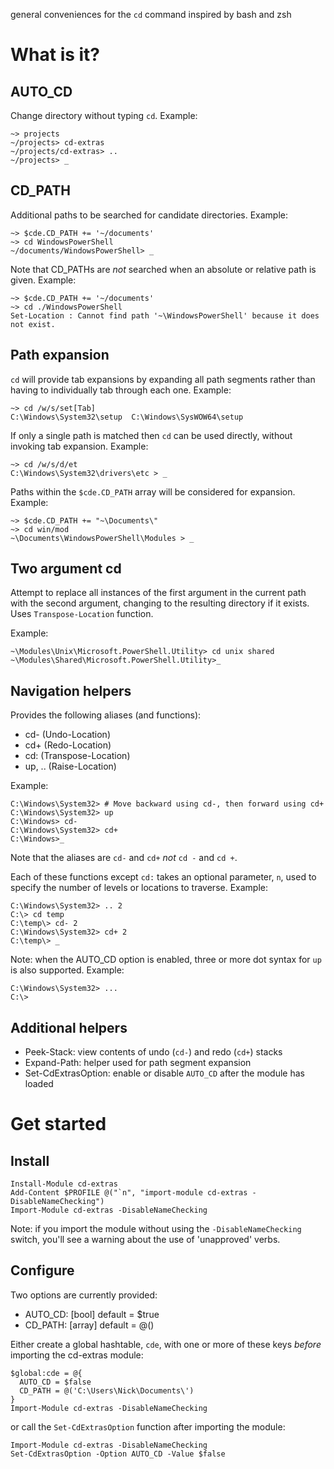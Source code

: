 general conveniences for the `cd` command inspired by bash and zsh

What is it?
==========

AUTO_CD
-------

Change directory without typing `cd`. Example:

```
~> projects
~/projects> cd-extras
~/projects/cd-extras> ..
~/projects> _
```

CD_PATH
--------
Additional paths to be searched for candidate directories. Example:
```
~> $cde.CD_PATH += '~/documents'
~> cd WindowsPowerShell
~/documents/WindowsPowerShell> _
```
Note that CD_PATHs are _not_ searched when an absolute or relative path is given. Example:
```
~> $cde.CD_PATH += '~/documents'
~> cd ./WindowsPowerShell
Set-Location : Cannot find path '~\WindowsPowerShell' because it does not exist.
```


Path expansion
-----------
`cd` will provide tab expansions by expanding all path segments rather than having to individually tab through each one. Example:
```
~> cd /w/s/set[Tab]
C:\Windows\System32\setup  C:\Windows\SysWOW64\setup
```

If only a single path is matched then `cd` can be used directly, without invoking tab expansion. Example:
```
~> cd /w/s/d/et
C:\Windows\System32\drivers\etc > _
```

Paths within the `$cde.CD_PATH` array will be considered for expansion. Example:
```
~> $cde.CD_PATH += "~\Documents\"
~> cd win/mod
~\Documents\WindowsPowerShell\Modules > _
```


Two argument cd
----------
Attempt to replace all instances of the first argument in the current path with the second argument,
changing to the resulting directory if it exists. Uses `Transpose-Location` function.

Example:
```
~\Modules\Unix\Microsoft.PowerShell.Utility> cd unix shared
~\Modules\Shared\Microsoft.PowerShell.Utility>_
```


Navigation helpers
---------

Provides the following aliases (and functions):

* cd- (Undo-Location)
* cd+ (Redo-Location)
* cd: (Transpose-Location)
* up, .. (Raise-Location)

Example:
```
C:\Windows\System32> # Move backward using cd-, then forward using cd+
C:\Windows\System32> up
C:\Windows> cd-
C:\Windows\System32> cd+
C:\Windows>_
```

Note that the aliases are `cd-` and `cd+` *not* `cd -` and `cd +`.

Each of these functions except `cd:` takes an optional parameter, `n`, used to specify the number of levels
or locations to traverse. Example:
```
C:\Windows\System32> .. 2
C:\> cd temp
C:\temp\> cd- 2
C:\Windows\System32> cd+ 2
C:\temp\> _
```

Note: when the AUTO_CD option is enabled, three or more dot syntax for `up` is also supported. Example:
```
C:\Windows\System32> ...
C:\>
```


Additional helpers
---------

* Peek-Stack: view contents of undo (`cd-`) and redo (`cd+`) stacks
* Expand-Path: helper used for path segment expansion
* Set-CdExtrasOption: enable or disable `AUTO_CD` after the module has loaded


Get started
======

Install
-------
```
Install-Module cd-extras
Add-Content $PROFILE @("`n", "import-module cd-extras -DisableNameChecking")
Import-Module cd-extras -DisableNameChecking
```

Note: if you import the module without using the `-DisableNameChecking` switch, you'll see a warning about
the use of 'unapproved' verbs.

Configure
--------
Two options are currently provided:

* AUTO_CD: [bool] default = $true
* CD_PATH: [array] default = @()

Either create a global hashtable, `cde`, with one or more of these keys _before_ importing the cd-extras module:
```
$global:cde = @{
  AUTO_CD = $false
  CD_PATH = @('C:\Users\Nick\Documents\')
}
Import-Module cd-extras -DisableNameChecking
```
or call the `Set-CdExtrasOption` function after importing the module:
```
Import-Module cd-extras -DisableNameChecking
Set-CdExtrasOption -Option AUTO_CD -Value $false
```